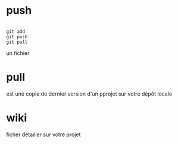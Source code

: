 # push

<img src="">

```
git add
git push
git pull
```
un fichier

# pull
est une copie de dernier version d'un pprojet sur votre dépôt locale

# wiki
ficher détailler sur votre projet

